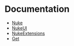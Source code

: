 # Documentation

- [Nuke](https://kean-docs.github.io/nuke/documentation/nuke/)
- [NukeUI](https://kean-docs.github.io/nukeui/documentation/nukeui/)
- [NukeExtensions](https://kean-docs.github.io/nukeextensions/documentation/nukeextensions/)
- [Get](https://kean-docs.github.io/get/documentation/get/)
